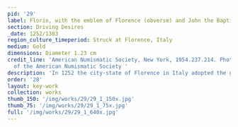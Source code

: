 ```yaml
---
pid: '29'
label: Florin, with the emblem of Florence (obverse) and John the Baptist (reverse)
section: Driving Desires
_date: 1252/1303
region_culture_timeperiod: Struck at Florence, Italy
medium: Gold
dimensions: Diameter 1.23 cm
credit_line: 'American Numismatic Society, New York, 1954.237.214. Photograph courtesy
  of the American Numismatic Society '
description: 'In 1252 the city-state of Florence in Italy adopted the gold standard and began minting its own currency. This adoption was supported by an influx of gold from West Africa via trans-Saharan trade routes. Florins were stamped with a fleur-de-lis on one side and an image of John the Baptist, the patron saint of the city of Florence, on the other. A mint mark appears above John the Baptist’s right hand, indicating where the coin was produced. Florins could also be hammered out to form valuable gold leaf, which was used to embellish objects including religious paintings.'
order: '28'
layout: key-work
collection: works
thumb_150: '/img/works/29/29_1_150x.jpg'
thumb_75: '/img/works/29/29_1_75x.jpg'
full: '/img/works/29/29_1_640x.jpg'
---
```

